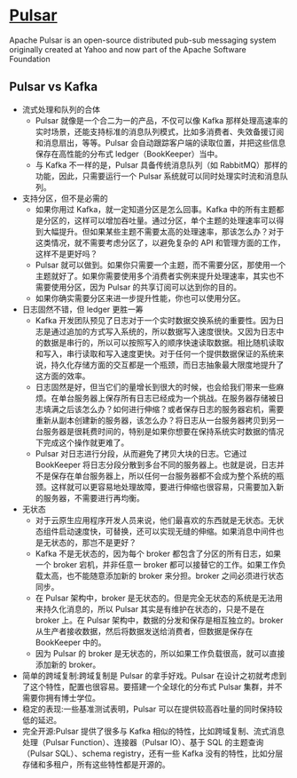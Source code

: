 # [Pulsar](http://pulsar.apache.org)

Apache Pulsar is an open-source distributed pub-sub messaging system originally created at Yahoo and now part of the Apache Software Foundation

## Pulsar vs Kafka

* 流式处理和队列的合体
    - Pulsar 就像是一个合二为一的产品，不仅可以像 Kafka 那样处理高速率的实时场景，还能支持标准的消息队列模式，比如多消费者、失效备援订阅和消息扇出，等等。Pulsar 会自动跟踪客户端的读取位置，并把这些信息保存在高性能的分布式 ledger（BookKeeper）当中。
    - 与 Kafka 不一样的是，Pulsar 具备传统消息队列（如 RabbitMQ）那样的功能，因此，只需要运行一个 Pulsar 系统就可以同时处理实时流和消息队列。
* 支持分区，但不是必需的
    - 如果你用过 Kafka，就一定知道分区是怎么回事。Kafka 中的所有主题都是分区的，这样可以增加吞吐量。通过分区，单个主题的处理速率可以得到大幅提升。但如果某些主题不需要太高的处理速率，那该怎么办？对于这类情况，就不需要考虑分区了，以避免复杂的 API 和管理方面的工作，这样不是更好吗？
    - Pulsar 就可以做到。如果你只需要一个主题，而不需要分区，那使用一个主题就好了。如果你需要使用多个消费者实例来提升处理速率，其实也不需要使用分区，因为 Pulsar 的共享订阅可以达到你的目的。
    - 如果你确实需要分区来进一步提升性能，你也可以使用分区。
* 日志固然不错，但 ledger 更胜一筹
    - Kafka 开发团队预见了日志对于一个实时数据交换系统的重要性。因为日志是通过追加的方式写入系统的，所以数据写入速度很快。又因为日志中的数据是串行的，所以可以按照写入的顺序快速读取数据。相比随机读取和写入，串行读取和写入速度更快。对于任何一个提供数据保证的系统来说，持久化存储方面的交互都是一个瓶颈，而日志抽象最大限度地提升了这方面的效率。
    - 日志固然是好，但当它们的量增长到很大的时候，也会给我们带来一些麻烦。在单台服务器上保存所有日志已经成为一个挑战。在服务器存储被日志填满之后该怎么办？如何进行伸缩？或者保存日志的服务器宕机，需要重新从副本创建新的服务器，该怎么办？将日志从一台服务器拷贝到另一台服务器是很耗费时间的，特别是如果你想要在保持系统实时数据的情况下完成这个操作就更难了。
    - Pulsar 对日志进行分段，从而避免了拷贝大块的日志。它通过 BookKeeper 将日志分段分散到多台不同的服务器上。也就是说，日志并不是保存在单台服务器上，所以任何一台服务器都不会成为整个系统的瓶颈。这样就可以更容易地处理故障，要进行伸缩也很容易，只需要加入新的服务器，不需要进行再均衡。
* 无状态
    - 对于云原生应用程序开发人员来说，他们最喜欢的东西就是无状态。无状态组件启动速度快，可替换，还可以实现无缝的伸缩。如果消息中间件也是无状态的，那岂不是更好？
    - Kafka 不是无状态的，因为每个 broker 都包含了分区的所有日志，如果一个 broker 宕机，并非任意一 broker 都可以接替它的工作。如果工作负载太高，也不能随意添加新的 broker 来分担。broker 之间必须进行状态同步。
    - 在 Pulsar 架构中，broker 是无状态的。但是完全无状态的系统是无法用来持久化消息的，所以 Pulsar 其实是有维护在状态的，只是不是在 broker 上。在 Pulsar 架构中，数据的分发和保存是相互独立的。broker 从生产者接收数据，然后将数据发送给消费者，但数据是保存在 BookKeeper 中的。
    - 因为 Pulsar 的 broker 是无状态的，所以如果工作负载很高，就可以直接添加新的 broker。
* 简单的跨域复制:跨域复制是 Pulsar 的拿手好戏。Pulsar 在设计之初就考虑到了这个特性，配置也很容易。要搭建一个全球化的分布式 Pulsar 集群，并不需要你拥有博士学位。
* 稳定的表现:一些基准测试表明，Pulsar 可以在提供较高吞吐量的同时保持较低的延迟。
* 完全开源:Pulsar 提供了很多与 Kafka 相似的特性，比如跨域复制、流式消息处理（Pulsar Function）、连接器（Pulsar IO）、基于 SQL 的主题查询（Pulsar SQL）、schema registry，还有一些 Kafka 没有的特性，比如分层存储和多租户，所有这些特性都是开源的。
